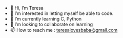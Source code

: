 - 👋 Hi, I’m Teresa
- 👀 I’m interested in letting myself be able to code.
- 🌱 I’m currently learning C, Python
- 💞️ I’m looking to collaborate on learning 
- 📫 How to reach me : teresalovesbaba@gmail.com

<!---
angelicusangelicus/angelicusangelicus is a ✨ special ✨ repository because its `README.md` (this file) appears on your GitHub profile.
You can click the Preview link to take a look at your changes.
--->
